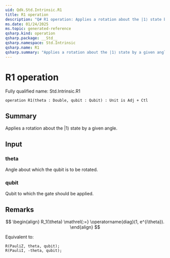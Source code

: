 ```yaml
---
uid: Qdk.Std.Intrinsic.R1
title: R1 operation
description: "Q# R1 operation: Applies a rotation about the |1⟩ state by a given angle."
ms.date: 01/24/2025
ms.topic: generated-reference
qsharp.kind: operation
qsharp.package: __Std__
qsharp.namespace: Std.Intrinsic
qsharp.name: R1
qsharp.summary: "Applies a rotation about the |1⟩ state by a given angle."
---
```


# R1 operation

Fully qualified name: Std.Intrinsic.R1

```qsharp
operation R1(theta : Double, qubit : Qubit) : Unit is Adj + Ctl
```

## Summary
Applies a rotation about the |1⟩ state by a given angle.

## Input
### theta
Angle about which the qubit is to be rotated.
### qubit
Qubit to which the gate should be applied.

## Remarks
$$
\begin{align}
    R_1(\theta) \mathrel{:=}
    \operatorname{diag}(1, e^{i\theta}).
\end{align}
$$

Equivalent to:
```qsharp
R(PauliZ, theta, qubit);
R(PauliI, -theta, qubit);
```
